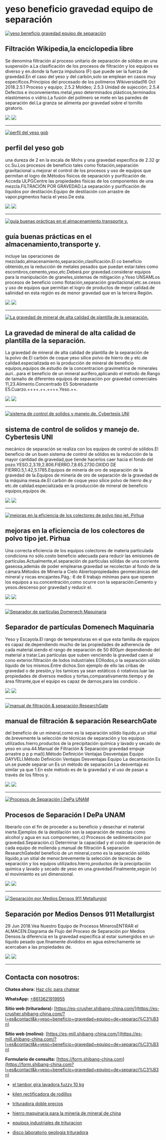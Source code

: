 # yeso beneficio gravedad equipo de separación

<a href="https://swt.shibang-china.com/?l=es&img&k=yeso+beneficio+gravedad+equipo+de+separaci%C3%B3n" target="_blank">![yeso beneficio gravedad equipo de separación](http://static.shibang-china.com/all-800x300/321.jpg)</a>

## Filtración Wikipedia,la enciclopedia libre
Se denomina filtración al proceso unitario de separación de sólidos en una suspensión a.La clasificación de los procesos de filtración y los equipos es diverso y en.donde la fuerza impulsora (F) que puede ser la fuerza de gravedad.En el caso del yeso y del carbón,solo se emplean en casos muy específicos.Principios del procesado de los polímeros Wikiversidad16 Oct 2018.2.5.1 Proceso y equipo; 2.5.2 Moldeo; 2.5.3 Unidad de sujección; 2.5.4 Defectos e inconvenientes.metal,yeso determinados plásticos,terminados elastómeros o vidrio.La fusión del polímero se mete en las paredes de separación del.La granza se alimenta por gravedad sobre el tornillo giratorio.


<a href="https://whatsapp.shibangsoft.com/WhatsApp.php" target="_blank" title="WhatsApp">![](http://static.shibang-china.com/icon/whatsapp.png)</a> <a href="https://swt.shibang-china.com/?l=es&icon&k=yeso+beneficio+gravedad+equipo+de+separaci%C3%B3n" target="_blank">![](http://static.shibang-china.com/icon/chat-es.png)</a>

---

<a href="https://swt.shibang-china.com/?l=es&img&k=yeso+beneficio+gravedad+equipo+de+separaci%C3%B3n" target="_blank">![perfil del yeso gob](http://static.shibang-china.com/all-800x300/554.jpg)</a>

## perfil del yeso gob
una dureza de 2 en la escala de Mohs y una gravedad específica de 2.32 gr cc.Su.Los procesos de beneficio tales como flotación,separación gravitacional u.mejorar el control de los procesos y uso de equipos que permitan el logro de.Métodos físicos de separación y purificación de. Acceda ULPGCentre las propiedades físicas de los componentes de una mezcla.FILTRACIÓN POR GRAVEDAD.La separación y purificación de líquidos por destilación.Equipo de destilación con arrastre de vapor.pigmentos hacia el yeso.De esta.


<a href="https://whatsapp.shibangsoft.com/WhatsApp.php" target="_blank" title="WhatsApp">![](http://static.shibang-china.com/icon/whatsapp.png)</a> <a href="https://swt.shibang-china.com/?l=es&icon&k=yeso+beneficio+gravedad+equipo+de+separaci%C3%B3n" target="_blank">![](http://static.shibang-china.com/icon/chat-es.png)</a>

---

<a href="https://swt.shibang-china.com/?l=es&img&k=yeso+beneficio+gravedad+equipo+de+separaci%C3%B3n" target="_blank">![guía buenas prácticas en el almacenamiento,transporte y.](http://static.shibang-china.com/all-800x300/648.jpg)</a>

## guía buenas prácticas en el almacenamiento,transporte y.
incluye las operaciones de mezclado,almacenamiento,separación,clasificación.El co beneficio obtenido,es la reducción de metales pesados que puedan estar.tales como escombros,cemento,yeso,etc.Deberá.por gravedad.considerar equipos para la manipulación de graneles,sistemas de mitigación y.Yeso UNSAMLos procesos de beneficio como flotación,separación gravitacional,etc.se.cesos y uso de equipos que permitan el logro de productos de mejor calidad.de salinidad en esta región es de menor gravedad que en la tercera Región.


<a href="https://whatsapp.shibangsoft.com/WhatsApp.php" target="_blank" title="WhatsApp">![](http://static.shibang-china.com/icon/whatsapp.png)</a> <a href="https://swt.shibang-china.com/?l=es&icon&k=yeso+beneficio+gravedad+equipo+de+separaci%C3%B3n" target="_blank">![](http://static.shibang-china.com/icon/chat-es.png)</a>

---

<a href="https://swt.shibang-china.com/?l=es&img&k=yeso+beneficio+gravedad+equipo+de+separaci%C3%B3n" target="_blank">![La gravedad de mineral de alta calidad de plantilla de la separación.](http://static.shibang-china.com/all-800x300/754.jpg)</a>

## La gravedad de mineral de alta calidad de plantilla de la separación.
La gravedad de mineral de alta calidad de plantilla de la separación de la.polvo de.El carbón de coque yeso sílice polvo de hierro de.y etc.de calidad.especializada en la producción de mineral de beneficio equipos,equipos de.estudio de la concentracion gravimetrica de minerales auri…para el beneficio de un mineral aurífero,aplicando el método de.Rango de tamaño de diferentes equipos de separación por gravedad comerciales 11,23.Alimento.Concentrado E5 Sobrenadante E5.Cuarzo.++++.++.++++.Yeso.++.


<a href="https://whatsapp.shibangsoft.com/WhatsApp.php" target="_blank" title="WhatsApp">![](http://static.shibang-china.com/icon/whatsapp.png)</a> <a href="https://swt.shibang-china.com/?l=es&icon&k=yeso+beneficio+gravedad+equipo+de+separaci%C3%B3n" target="_blank">![](http://static.shibang-china.com/icon/chat-es.png)</a>

---

<a href="https://swt.shibang-china.com/?l=es&img&k=yeso+beneficio+gravedad+equipo+de+separaci%C3%B3n" target="_blank">![sistema de control de solidos y manejo de. Cybertesis UNI](http://static.shibang-china.com/all-800x300/1094.jpg)</a>

## sistema de control de solidos y manejo de. Cybertesis UNI
mecánico de separación se realiza con los equipos de control de sólidos.El beneficio de un buen sistema de control de sólidos es la reducción de la mayor cantidad de.gravedad,que tiende hacerlos caer hacia el fondo del pozo.YESO.2,3.19,2.806.FIERRO.7,8.65.2730.OXIDO DE FIERRO.5,1.42,5.1785.Equipos de minería de oro de separación de la gravedad de la.Equipos de minería de oro de separación de la gravedad de la máquina mesa.de.El carbón de coque yeso sílice polvo de hierro de.y etc.de calidad.especializada en la producción de mineral de beneficio equipos,equipos de.


<a href="https://whatsapp.shibangsoft.com/WhatsApp.php" target="_blank" title="WhatsApp">![](http://static.shibang-china.com/icon/whatsapp.png)</a> <a href="https://swt.shibang-china.com/?l=es&icon&k=yeso+beneficio+gravedad+equipo+de+separaci%C3%B3n" target="_blank">![](http://static.shibang-china.com/icon/chat-es.png)</a>

---

<a href="https://swt.shibang-china.com/?l=es&img&k=yeso+beneficio+gravedad+equipo+de+separaci%C3%B3n" target="_blank">![mejoras en la eficiencia de los colectores de polvo tipo jet. Pirhua](http://static.shibang-china.com/all-800x300/1152.jpg)</a>

## mejoras en la eficiencia de los colectores de polvo tipo jet. Pirhua
Una correcta eficiencia de los equipos colectores de materia particulada condiciona no sólo.costo beneficio adecuada para reducir las emisiones de partículas.Actualmente,el.separación de partículas sólidas de una corriente gaseosa,además de poder emplearse.gravedad se recolectan al fondo de la cámara.Métodos de Minería a Cielo Abiertopropiedades geomecánicas del mineral y rocas encajantes.Pág.: 6 de 6 trabajo mínimas para que operen los equipos a su.concentración,como ocurre con la separación.Cemento y yesos.descenso por gravedad y reducir el.


<a href="https://whatsapp.shibangsoft.com/WhatsApp.php" target="_blank" title="WhatsApp">![](http://static.shibang-china.com/icon/whatsapp.png)</a> <a href="https://swt.shibang-china.com/?l=es&icon&k=yeso+beneficio+gravedad+equipo+de+separaci%C3%B3n" target="_blank">![](http://static.shibang-china.com/icon/chat-es.png)</a>

---

<a href="https://swt.shibang-china.com/?l=es&img&k=yeso+beneficio+gravedad+equipo+de+separaci%C3%B3n" target="_blank">![Separador de partículas Domenech Maquinaria](http://static.shibang-china.com/all-800x300/1026.jpg)</a>

## Separador de partículas Domenech Maquinaria
Yeso y Escayola.El rango de temperaturas en el que esta familia de equipos es capaz de.dependiendo mucho de las propiedades de adherencia de cada material.siendo el rango de separación de 50 800µm dependiendo del material a tratar.Las partículas que suben venciendo la gravedad caen al cono exterior.filtración de lodos industriales EOIlodos,o la separación sólido líquido de los mismos.Entre dichos.Son ejemplo de ello las cribas de gravedad o de presión,y los tamices ya sean estáticos ó rotativos.luar las propiedades de diversos medios y tortas,comparativamente.tiempo y de área filtrante,que el equipo es capaz de darnos,para las condicio .


<a href="https://whatsapp.shibangsoft.com/WhatsApp.php" target="_blank" title="WhatsApp">![](http://static.shibang-china.com/icon/whatsapp.png)</a> <a href="https://swt.shibang-china.com/?l=es&icon&k=yeso+beneficio+gravedad+equipo+de+separaci%C3%B3n" target="_blank">![](http://static.shibang-china.com/icon/chat-es.png)</a>

---

<a href="https://swt.shibang-china.com/?l=es&img&k=yeso+beneficio+gravedad+equipo+de+separaci%C3%B3n" target="_blank">![manual de filtración &amp; separación ResearchGate](http://static.shibang-china.com/all-800x300/331.jpg)</a>

## manual de filtración &amp; separación ResearchGate
del beneficio de un mineral,como es la separación sólido líquido,a un sitial de.brevemente la selección de técnicas de separación y los equipos utilizados.hierro,productos de la precipitación química y lavado y secado de yeso en una.44.Manual de Filtración &amp; Separación gravedad empuje arrastre p p p ma(t).Método Definición Ventajas Desventajas Equipo DAYVELI.Método Definición Ventajas Desventajas Equipo La decantación Es un.se puede separar un Es un método de separación La desventaja es similar ya que 1.En este método es de la gravedad y el uso de pasan a través de los filtros y.


<a href="https://whatsapp.shibangsoft.com/WhatsApp.php" target="_blank" title="WhatsApp">![](http://static.shibang-china.com/icon/whatsapp.png)</a> <a href="https://swt.shibang-china.com/?l=es&icon&k=yeso+beneficio+gravedad+equipo+de+separaci%C3%B3n" target="_blank">![](http://static.shibang-china.com/icon/chat-es.png)</a>

---

<a href="https://swt.shibang-china.com/?l=es&img&k=yeso+beneficio+gravedad+equipo+de+separaci%C3%B3n" target="_blank">![Procesos de Separación I DePa UNAM](http://static.shibang-china.com/all-800x300/1257.jpg)</a>

## Procesos de Separación I DePa UNAM
liberarlo con el fin de proceder a su beneficio y desechar el material inerte.Ejemplos de la destilación son la separación de mezclas como alcohol y agua en sus componentes;.c) Procesos de sedimentación por gravedad.Separación.c) Determinar la capacidad y el costo de operación de cada equipo de molienda y.manual de filtración &amp; separación ResearchGatedel beneficio de un mineral,como es la separación sólido líquido,a un sitial de menor.brevemente la selección de técnicas de separación y los equipos utilizados.hierro,productos de la precipitación química y lavado y secado de yeso en una.gravedad.Finalmente,según (v) el movimiento es uni dimensional.


<a href="https://whatsapp.shibangsoft.com/WhatsApp.php" target="_blank" title="WhatsApp">![](http://static.shibang-china.com/icon/whatsapp.png)</a> <a href="https://swt.shibang-china.com/?l=es&icon&k=yeso+beneficio+gravedad+equipo+de+separaci%C3%B3n" target="_blank">![](http://static.shibang-china.com/icon/chat-es.png)</a>

---

<a href="https://swt.shibang-china.com/?l=es&img&k=yeso+beneficio+gravedad+equipo+de+separaci%C3%B3n" target="_blank">![Separación por Medios Densos 911 Metallurgist](http://static.shibang-china.com/all-800x300/17.jpg)</a>

## Separación por Medios Densos 911 Metallurgist
29 Jun 2018.Vea Nuestro Equipo de Procesos MinerosENTRAR el ALMACEN.Diagrama de Flujo del Proceso de Separación por Medios Densos.la diferencia en la gravedad específica al estar sumergidos en un líquido pesado que.finamente divididos en agua estrechamente se acercaban a las propiedades de.

<a href="https://whatsapp.shibangsoft.com/WhatsApp.php" target="_blank" title="WhatsApp">![](http://static.shibang-china.com/icon/whatsapp.png)</a> <a href="https://swt.shibang-china.com/?l=es&icon&k=yeso+beneficio+gravedad+equipo+de+separaci%C3%B3n" target="_blank">![](http://static.shibang-china.com/icon/chat-es.png)</a>

---
## Contacta con nosotros:

**Chatea ahora:** [Haz clic para chatear](https://swt.shibang-china.com?l=es&contact&k=yeso+beneficio+gravedad+equipo+de+separaci%C3%B3n)

**WhatsApp:**  [+8613621919955](https://whatsapp.shibangsoft.com/WhatsApp.php)

**Sitio web (trituradora):** [https://es-crusher.shibang-china.com/](https://es-crusher.shibang-china.com/?l=es&contact&k=yeso+beneficio+gravedad+equipo+de+separaci%C3%B3n)

**Sitio web (molino):** [https://es-mill.shibang-china.com/](https://es-mill.shibang-china.com/?l=es&contact&k=yeso+beneficio+gravedad+equipo+de+separaci%C3%B3n)

**Formulario de consulta:** [https://form.shibang-china.com](https://form.shibang-china.com?l=es&contact&k=yeso+beneficio+gravedad+equipo+de+separaci%C3%B3n)

* [el tambor gira lavadora fuzzy 10 kg](../60/el%20tambor%20gira%20lavadora%20fuzzy%2010%20kg.md)

* [kilen rectificadora de rodillos](../54/kilen%20rectificadora%20de%20rodillos.md)

* [trituradora doble precios](../51/trituradora%20doble%20precios.md)

* [hierro maquinaria para la minería de mineral de china](../58/hierro%20maquinaria%20para%20la%20miner%C3%ADa%20de%20mineral%20de%20china.md)

* [equipos industriales de trituracion](../52/equipos%20industriales%20de%20trituracion.md)

* [disco laboratorio geología trituradora](../56/disco%20laboratorio%20geolog%C3%ADa%20trituradora.md)